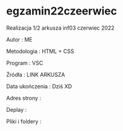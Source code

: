 # egzamin22czeerwiec
Realizacja 1/2 arkusza inf03 czerwiec 2022

Autor : ME

Metodologia : HTML + CSS

Program : VSC

Żródła : LINK ARKUSZA

Data ukończenia : Dziś XD

Adres strony : 

Deplay : 

Pliki i foldery :
